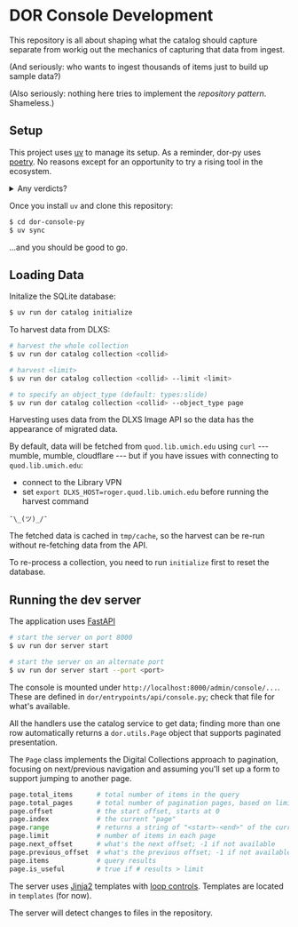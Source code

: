 # DOR Console Development

This repository is all about shaping what the catalog should capture 
separate from workig out the mechanics of capturing that data from ingest.

(And seriously: who wants to ingest thousands of items just to build up sample data?)

(Also seriously: nothing here tries to implement the _repository pattern_. Shameless.)

## Setup

This project uses [uv](https://github.com/astral-sh/uv) to manage its setup.
As a reminder, dor-py uses [poetry](https://python-poetry.org/). No reasons
except for an opportunity to try a rising tool in the ecosystem.

<details>
<summary>Any verdicts?</summary>
Surprisingly, `uv` and `pylance` can get into some kind of inexplicable tiff.
</details>

Once you install `uv` and clone this repository:

```bash
$ cd dor-console-py
$ uv sync
```

...and you should be good to go.

## Loading Data

Initalize the SQLite database:

```bash
$ uv run dor catalog initialize
```

To harvest data from DLXS:

```bash
# harvest the whole collection
$ uv run dor catalog collection <collid>

# harvest <limit>
$ uv run dor catalog collection <collid> --limit <limit>

# to specify an object_type (default: types:slide)
$ uv run dor catalog collection <collid> --object_type page
```

Harvesting uses data from the DLXS Image API so the data has the appearance of migrated data.

By default, data will be fetched from `quod.lib.umich.edu`
using `curl` --- mumble, mumble, cloudflare --- but if you
have issues with connecting to `quod.lib.umich.edu`:

* connect to the Library VPN
* set `export DLXS_HOST=roger.quod.lib.umich.edu` before running the harvest command

`¯\_(ツ)_/¯`

The fetched data is cached in `tmp/cache`, so the harvest 
can be re-run without re-fetching data from the API.

To re-process a collection, you need to run `initialize` first to reset the database.

## Running the dev server

The application uses [FastAPI](https://fastapi.tiangolo.com/)

```bash
# start the server on port 8000
$ uv run dor server start

# start the server on an alternate port
$ uv run dor server start --port <port>
```

The console is mounted under `http://localhost:8000/admin/console/...`. 
These are defined in `dor/entrypoints/api/console.py`; check that file
for what's available.

All the handlers use the catalog service to get data; finding more than one row automatically
returns a `dor.utils.Page` object that supports paginated presentation.

The `Page` class implements the Digital Collections approach to pagination,
focusing on next/previous navigation and assuming you'll set up a form to 
support jumping to another page.

```python
page.total_items      # total number of items in the query
page.total_pages      # total number of pagination pages, based on limit
page.offset           # the start offset, starts at 0
page.index            # the current "page" 
page.range            # returns a string of "<start>-<end>" of the current page
page.limit            # number of items in each page
page.next_offset      # what's the next offset; -1 if not available
page.previous_offset  # what's the previous offset; -1 if not available
page.items            # query results
page.is_useful        # true if # results > limit
```

The server uses [Jinja2](https://jinja.palletsprojects.com/en/stable/) templates with [loop controls](https://jinja.palletsprojects.com/en/stable/extensions/#loop-controls). Templates are located in `templates` (for now).

The server will detect changes to files in the repository.


